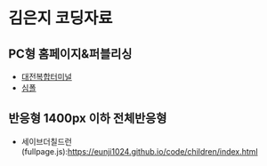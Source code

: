 # 김은지 코딩자료
## PC형 홈페이지&퍼블리싱
- <a href="https://eunji1024.github.io/code/djbus/index.html" target="blank">대전복합터미널</a>
- <a href="https://eunji1024.github.io/code/simpol/index.html">심폴</a>
## 반응형 1400px 이하 전체반응형
- 세이브더칠드런(fullpage.js):https://eunji1024.github.io/code/children/index.html
